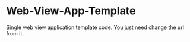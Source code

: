 # Web-View-App-Template
Single web view application template code. You just need change the url from it.
